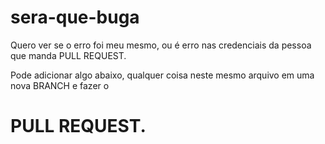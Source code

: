 # sera-que-buga

Quero ver se o erro foi meu mesmo, ou é erro nas credenciais da pessoa que manda PULL REQUEST.

Pode adicionar algo abaixo, qualquer coisa neste mesmo arquivo em uma nova BRANCH e fazer o 
# PULL REQUEST.
